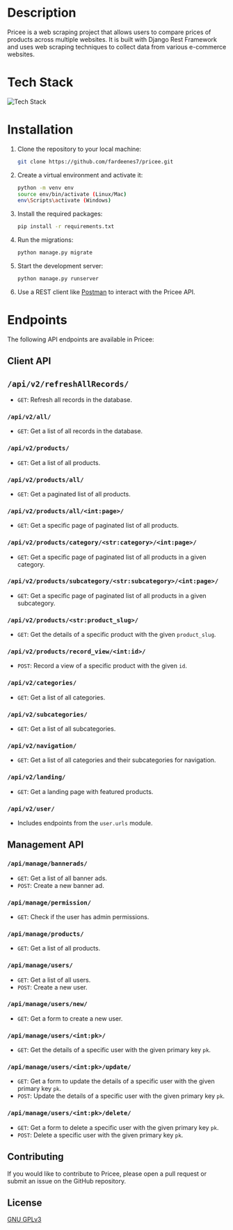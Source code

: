 
# Description

Pricee is a web scraping project that allows users to compare prices of products across multiple websites. It is built with Django Rest Framework and uses web scraping techniques to collect data from various e-commerce websites.

# Tech Stack

![Tech Stack](https://fardiin.com/images/projects/pricee/stack.png)

# Installation

1.  Clone the repository to your local machine:

    ```bash
    git clone https://github.com/fardeenes7/pricee.git
    ```

2.  Create a virtual environment and activate it:

    
    ```bash
    python -m venv env
    source env/bin/activate (Linux/Mac)
    env\Scripts\activate (Windows)
    ```

3.  Install the required packages:


    ```bash
    pip install -r requirements.txt
    ```

4.  Run the migrations:

    ```bash
    python manage.py migrate
    ```

5.  Start the development server:

    ```bash
    python manage.py runserver
    ```

6.  Use a REST client like [Postman](https://www.postman.com/downloads/) to interact with the Pricee API.

# Endpoints

The following API endpoints are available in Pricee:

## Client API

## `/api/v2/refreshAllRecords/`

-   `GET`: Refresh all records in the database.

### `/api/v2/all/`

-   `GET`: Get a list of all records in the database.

### `/api/v2/products/`

-   `GET`: Get a list of all products.

### `/api/v2/products/all/`

-   `GET`: Get a paginated list of all products.

### `/api/v2/products/all/<int:page>/`

-   `GET`: Get a specific page of paginated list of all products.

### `/api/v2/products/category/<str:category>/<int:page>/`

-   `GET`: Get a specific page of paginated list of all products in a given category.

### `/api/v2/products/subcategory/<str:subcategory>/<int:page>/`

-   `GET`: Get a specific page of paginated list of all products in a given subcategory.

### `/api/v2/products/<str:product_slug>/`

-   `GET`: Get the details of a specific product with the given `product_slug`.

### `/api/v2/products/record_view/<int:id>/`

-   `POST`: Record a view of a specific product with the given `id`.

### `/api/v2/categories/`

-   `GET`: Get a list of all categories.

### `/api/v2/subcategories/`

-   `GET`: Get a list of all subcategories.

### `/api/v2/navigation/`

-   `GET`: Get a list of all categories and their subcategories for navigation.

### `/api/v2/landing/`

-   `GET`: Get a landing page with featured products.

### `/api/v2/user/`

-   Includes endpoints from the `user.urls` module.

## Management API

### `/api/manage/bannerads/`

-   `GET`: Get a list of all banner ads.
-   `POST`: Create a new banner ad.

### `/api/manage/permission/`

-   `GET`: Check if the user has admin permissions.

### `/api/manage/products/`

-   `GET`: Get a list of all products.

### `/api/manage/users/`

-   `GET`: Get a list of all users.
-   `POST`: Create a new user.

### `/api/manage/users/new/`

-   `GET`: Get a form to create a new user.

### `/api/manage/users/<int:pk>/`

-   `GET`: Get the details of a specific user with the given primary key `pk`.

### `/api/manage/users/<int:pk>/update/`

-   `GET`: Get a form to update the details of a specific user with the given primary key `pk`.
-   `POST`: Update the details of a specific user with the given primary key `pk`.

### `/api/manage/users/<int:pk>/delete/`

-   `GET`: Get a form to delete a specific user with the given primary key `pk`.
-   `POST`: Delete a specific user with the given primary key `pk`.

## Contributing

If you would like to contribute to Pricee, please open a pull request or submit an issue on the GitHub repository.

## License

[GNU GPLv3](https://www.gnu.org/licenses/gpl-3.0.en.html)
